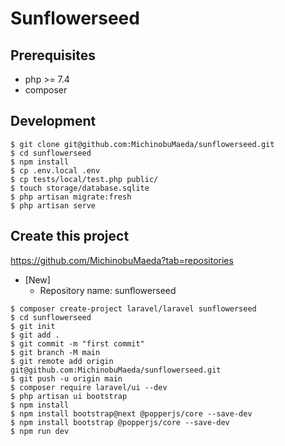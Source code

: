 # Sunflowerseed

## Prerequisites

- php >= 7.4
- composer

## Development

```
$ git clone git@github.com:MichinobuMaeda/sunflowerseed.git
$ cd sunflowerseed
$ npm install
$ cp .env.local .env
$ cp tests/local/test.php public/
$ touch storage/database.sqlite
$ php artisan migrate:fresh
$ php artisan serve
``` 

## Create this project

https://github.com/MichinobuMaeda?tab=repositories

- [New]
    - Repository name: sunflowerseed

```
$ composer create-project laravel/laravel sunflowerseed
$ cd sunflowerseed
$ git init
$ git add .
$ git commit -m "first commit"
$ git branch -M main
$ git remote add origin git@github.com:MichinobuMaeda/sunflowerseed.git
$ git push -u origin main
$ composer require laravel/ui --dev
$ php artisan ui bootstrap
$ npm install
$ npm install bootstrap@next @popperjs/core --save-dev
$ npm install bootstrap @popperjs/core --save-dev
$ npm run dev
```
